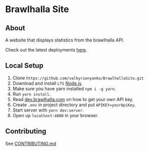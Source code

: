 # Brawlhalla Site
## About
A website that displays statistics from the brawlhalla API.

Check out the latest deployments [here](https://github.com/valkyrienyanko/BrawlhallaSite/deployments).

## Local Setup
1. Clone `https://github.com/valkyrienyanko/BrawlhallaSite.git`
2. Download and install `LTS` [Node.js](https://nodejs.org/en/).
3. Make sure you have yarn installed `npm i -g yarn`.
4. Run `yarn install`.
5. Read [dev.brawlhalla.com](https://dev.brawlhalla.com) on how to get your own API key.
6. Create `.env` in project directory and put `APIKEY=yourApiKey`.
7. Start server with `yarn dev:server`.
8. Open up `localhost:4000` in your browser.

## Contributing
See [CONTRIBUTING.md](https://github.com/valkyrienyanko/BrawlhallaSite/blob/master/CONTRIBUTORS.md)
